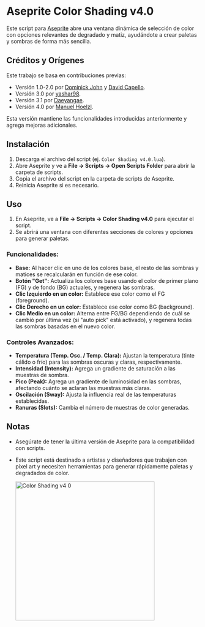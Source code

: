 # Aseprite Color Shading v4.0

Este script para [Aseprite](https://www.aseprite.org/) abre una ventana dinámica de selección de color con opciones relevantes de degradado y matiz, ayudándote a crear paletas y sombras de forma más sencilla.

## Créditos y Orígenes

Este trabajo se basa en contribuciones previas:

- Versión 1.0-2.0 por [Dominick John](https://github.com/dominickjohn/aseprite/tree/master) y [David Capello](https://aseprite.org/).
- Versión 3.0 por [yashar98](https://github.com/yashar98/aseprite/tree/main).
- Versión 3.1 por [Daeyangae](https://github.com/Daeyangae/aseprite).
- Versión 4.0 por [Manuel Hoelzl](https://github.com/hoelzlmanuel/aseprite-color-shading).

Esta versión mantiene las funcionalidades introducidas anteriormente y agrega mejoras adicionales.

## Instalación

1. Descarga el archivo del script (ej. `Color Shading v4.0.lua`).
2. Abre Aseprite y ve a **File -> Scripts -> Open Scripts Folder** para abrir la carpeta de scripts.
3. Copia el archivo del script en la carpeta de scripts de Aseprite.
4. Reinicia Aseprite si es necesario.

## Uso

1. En Aseprite, ve a **File -> Scripts -> Color Shading v4.0** para ejecutar el script.
2. Se abrirá una ventana con diferentes secciones de colores y opciones para generar paletas.

### Funcionalidades:

- **Base:** Al hacer clic en uno de los colores base, el resto de las sombras y matices se recalcularán en función de ese color.
- **Botón "Get":** Actualiza los colores base usando el color de primer plano (FG) y de fondo (BG) actuales, y regenera las sombras.
- **Clic Izquierdo en un color:** Establece ese color como el FG (foreground).
- **Clic Derecho en un color:** Establece ese color como BG (background).
- **Clic Medio en un color:** Alterna entre FG/BG dependiendo de cuál se cambió por última vez (si "auto pick" está activado), y regenera todas las sombras basadas en el nuevo color.
  
### Controles Avanzados:

- **Temperatura (Temp. Osc. / Temp. Clara):** Ajustan la temperatura (tinte cálido o frío) para las sombras oscuras y claras, respectivamente.
- **Intensidad (Intensity):** Agrega un gradiente de saturación a las muestras de sombra.
- **Pico (Peak):** Agrega un gradiente de luminosidad en las sombras, afectando cuánto se aclaran las muestras más claras.
- **Oscilación (Sway):** Ajusta la influencia real de las temperaturas establecidas.
- **Ranuras (Slots):** Cambia el número de muestras de color generadas.

## Notas

- Asegúrate de tener la última versión de Aseprite para la compatibilidad con scripts.
- Este script está destinado a artistas y diseñadores que trabajen con pixel art y necesiten herramientas para generar rápidamente paletas y degradados de color.

  <img width="363" alt="Color Shading v4 0" src="https://github.com/hoelzlmanuel/aseprite-color-shading/assets/26813147/6c147bad-40e7-4d8f-9d73-52d503e42433](https://github.com/GerardoLCDF/Color-Shading-croma-option/blob/main/shadow/example.png">
